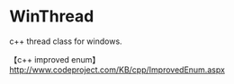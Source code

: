 # WinThread
c++ thread class for windows.

【c++ improved enum】
http://www.codeproject.com/KB/cpp/ImprovedEnum.aspx

